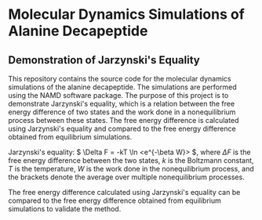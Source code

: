 # Molecular Dynamics Simulations of Alanine Decapeptide

## Demonstration of Jarzynski's Equality

This repository contains the source code for the molecular dynamics simulations of the alanine decapeptide.
The simulations are performed using the NAMD software package.
The purpose of this project is to demonstrate Jarzynski's equality,
which is a relation between the free energy difference of two states
and the work done in a nonequilibrium process between these states.
The free energy difference is calculated using Jarzynski's equality
and compared to the free energy difference obtained from equilibrium simulations.

Jarzynski's equality:
$ \Delta F = -kT \ln <e^{-\beta W}> $,
where $\Delta F$ is the free energy difference between the two
states, $k$ is the Boltzmann constant, $T$ is the temperature,
$W$ is the work done in the nonequilibrium process, and the
brackets denote the average over multiple nonequilibrium processes.

The free energy difference calculated using Jarzynski's equality
can be compared to the free energy difference obtained
from equilibrium simulations to validate the method.
